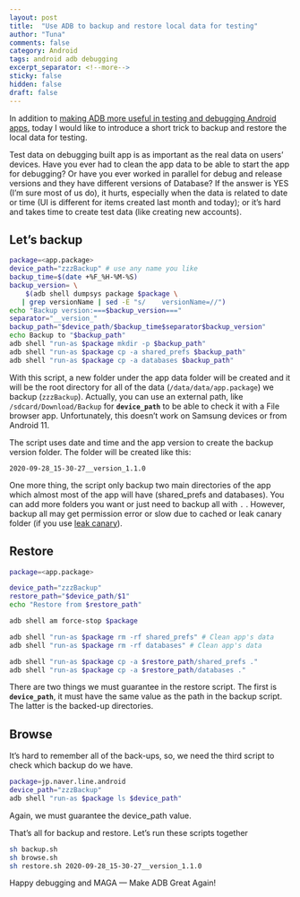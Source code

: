 ```yaml
---
layout: post
title:  "Use ADB to backup and restore local data for testing"
author: "Tuna"
comments: false
category: Android
tags: android adb debugging
excerpt_separator: <!--more-->
sticky: false
hidden: false
draft: false
---
```


In addition to [making ADB more useful in testing and debugging Android apps](/2020-10-25/extend-adb-to-make-app-debugging-easier), today I would like to introduce a short trick to backup and restore the local data for testing.

Test data on debugging built app is as important as the real data on users’ devices. Have you ever had to clean the app data to be able to start the app for debugging? Or have you ever worked in parallel for debug and release versions and they have different versions of Database? If the answer is YES (I’m sure most of us do), it hurts, especially when the data is related to date or time (UI is different for items created last month and today); or it’s hard and takes time to create test data (like creating new accounts)<!--more-->.

## Let’s backup
```bash
package=<app.package>
device_path="zzzBackup" # use any name you like
backup_time=$(date +%F_%H-%M-%S)
backup_version= \
    $(adb shell dumpsys package $package \
   | grep versionName | sed -E "s/    versionName=//")
echo "Backup version:===$backup_version==="
separator="__version_"
backup_path="$device_path/$backup_time$separator$backup_version"
echo Backup to "$backup_path"
adb shell "run-as $package mkdir -p $backup_path"
adb shell "run-as $package cp -a shared_prefs $backup_path"
adb shell "run-as $package cp -a databases $backup_path"
```

With this script, a new folder under the app data folder will be created and it will be the root directory for all of the data (`/data/data/app.package`) we backup (`zzzBackup`). Actually, you can use an external path, like `/sdcard/Download/Backup` for **`device_path`** to be able to check it with a File browser app. Unfortunately, this doesn’t work on Samsung devices or from Android 11.

The script uses date and time and the app version to create the backup version folder. The folder will be created like this:
```
2020-09-28_15-30-27__version_1.1.0
```

One more thing, the script only backup two main directories of the app which almost most of the app will have (shared_prefs and databases). You can add more folders you want or just need to backup all with `.` . However, backup all may get permission error or slow due to cached or leak canary folder (if you use [leak canary](https://square.github.io/leakcanary/)).

## Restore
```bash
package=<app.package>

device_path="zzzBackup"
restore_path="$device_path/$1"
echo "Restore from $restore_path"

adb shell am force-stop $package

adb shell "run-as $package rm -rf shared_prefs" # Clean app's data
adb shell "run-as $package rm -rf databases" # Clean app's data

adb shell "run-as $package cp -a $restore_path/shared_prefs ."
adb shell "run-as $package cp -a $restore_path/databases ."
```

There are two things we must guarantee in the restore script. The first is **`device_path`**, it must have the same value as the path in the backup script. The latter is the backed-up directories.

## Browse
It’s hard to remember all of the back-ups, so, we need the third script to check which backup do we have.
```bash
package=jp.naver.line.android
device_path="zzzBackup"
adb shell "run-as $package ls $device_path"
```
Again, we must guarantee the device_path value.

That’s all for backup and restore. Let’s run these scripts together

```bash
sh backup.sh
sh browse.sh
sh restore.sh 2020-09-28_15-30-27__version_1.1.0
```

Happy debugging and MAGA — Make ADB Great Again!